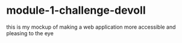 # module-1-challenge-devoll
this is my mockup of making a web application more accessible and pleasing to the eye

